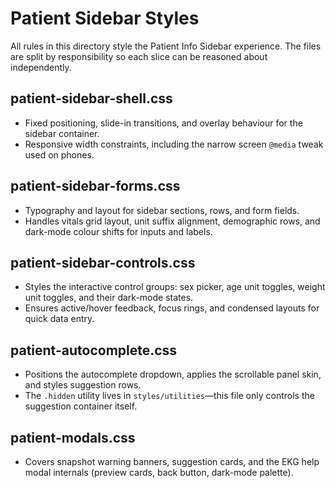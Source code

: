 # Patient Sidebar Styles

All rules in this directory style the Patient Info Sidebar experience. The files are split by responsibility so each slice can be reasoned about independently.

## patient-sidebar-shell.css
- Fixed positioning, slide-in transitions, and overlay behaviour for the sidebar container.
- Responsive width constraints, including the narrow screen `@media` tweak used on phones.

## patient-sidebar-forms.css
- Typography and layout for sidebar sections, rows, and form fields.
- Handles vitals grid layout, unit suffix alignment, demographic rows, and dark-mode colour shifts for inputs and labels.

## patient-sidebar-controls.css
- Styles the interactive control groups: sex picker, age unit toggles, weight unit toggles, and their dark-mode states.
- Ensures active/hover feedback, focus rings, and condensed layouts for quick data entry.

## patient-autocomplete.css
- Positions the autocomplete dropdown, applies the scrollable panel skin, and styles suggestion rows.
- The `.hidden` utility lives in `styles/utilities`—this file only controls the suggestion container itself.

## patient-modals.css
- Covers snapshot warning banners, suggestion cards, and the EKG help modal internals (preview cards, back button, dark-mode palette).

